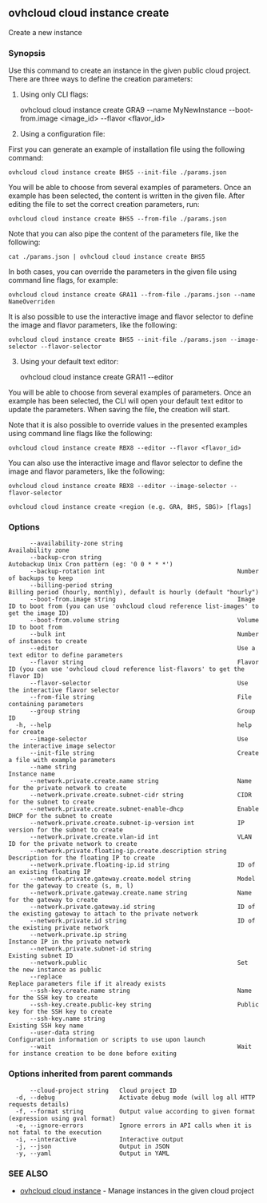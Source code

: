 ## ovhcloud cloud instance create

Create a new instance

### Synopsis

Use this command to create an instance in the given public cloud project.
There are three ways to define the creation parameters:

1. Using only CLI flags:

	ovhcloud cloud instance create GRA9 --name MyNewInstance --boot-from.image <image_id> --flavor <flavor_id>

2. Using a configuration file:

  First you can generate an example of installation file using the following command:

	ovhcloud cloud instance create BHS5 --init-file ./params.json

  You will be able to choose from several examples of parameters. Once an example has been selected, the content is written in the given file.
  After editing the file to set the correct creation parameters, run:

	ovhcloud cloud instance create BHS5 --from-file ./params.json

  Note that you can also pipe the content of the parameters file, like the following:

	cat ./params.json | ovhcloud cloud instance create BHS5

  In both cases, you can override the parameters in the given file using command line flags, for example:

	ovhcloud cloud instance create GRA11 --from-file ./params.json --name NameOverriden

  It is also possible to use the interactive image and flavor selector to define the image and flavor parameters, like the following:

	ovhcloud cloud instance create BHS5 --init-file ./params.json --image-selector --flavor-selector

3. Using your default text editor:

	ovhcloud cloud instance create GRA11 --editor

  You will be able to choose from several examples of parameters. Once an example has been selected, the CLI will open your
  default text editor to update the parameters. When saving the file, the creation will start.

  Note that it is also possible to override values in the presented examples using command line flags like the following:

	ovhcloud cloud instance create RBX8 --editor --flavor <flavor_id>

  You can also use the interactive image and flavor selector to define the image and flavor parameters, like the following:

	ovhcloud cloud instance create RBX8 --editor --image-selector --flavor-selector


```
ovhcloud cloud instance create <region (e.g. GRA, BHS, SBG)> [flags]
```

### Options

```
      --availability-zone string                                Availability zone
      --backup-cron string                                      Autobackup Unix Cron pattern (eg: '0 0 * * *')
      --backup-rotation int                                     Number of backups to keep
      --billing-period string                                   Billing period (hourly, monthly), default is hourly (default "hourly")
      --boot-from.image string                                  Image ID to boot from (you can use 'ovhcloud cloud reference list-images' to get the image ID)
      --boot-from.volume string                                 Volume ID to boot from
      --bulk int                                                Number of instances to create
      --editor                                                  Use a text editor to define parameters
      --flavor string                                           Flavor ID (you can use 'ovhcloud cloud reference list-flavors' to get the flavor ID)
      --flavor-selector                                         Use the interactive flavor selector
      --from-file string                                        File containing parameters
      --group string                                            Group ID
  -h, --help                                                    help for create
      --image-selector                                          Use the interactive image selector
      --init-file string                                        Create a file with example parameters
      --name string                                             Instance name
      --network.private.create.name string                      Name for the private network to create
      --network.private.create.subnet-cidr string               CIDR for the subnet to create
      --network.private.create.subnet-enable-dhcp               Enable DHCP for the subnet to create
      --network.private.create.subnet-ip-version int            IP version for the subnet to create
      --network.private.create.vlan-id int                      VLAN ID for the private network to create
      --network.private.floating-ip.create.description string   Description for the floating IP to create
      --network.private.floating-ip.id string                   ID of an existing floating IP
      --network.private.gateway.create.model string             Model for the gateway to create (s, m, l)
      --network.private.gateway.create.name string              Name for the gateway to create
      --network.private.gateway.id string                       ID of the existing gateway to attach to the private network
      --network.private.id string                               ID of the existing private network
      --network.private.ip string                               Instance IP in the private network
      --network.private.subnet-id string                        Existing subnet ID
      --network.public                                          Set the new instance as public
      --replace                                                 Replace parameters file if it already exists
      --ssh-key.create.name string                              Name for the SSH key to create
      --ssh-key.create.public-key string                        Public key for the SSH key to create
      --ssh-key.name string                                     Existing SSH key name
      --user-data string                                        Configuration information or scripts to use upon launch
      --wait                                                    Wait for instance creation to be done before exiting
```

### Options inherited from parent commands

```
      --cloud-project string   Cloud project ID
  -d, --debug                  Activate debug mode (will log all HTTP requests details)
  -f, --format string          Output value according to given format (expression using gval format)
  -e, --ignore-errors          Ignore errors in API calls when it is not fatal to the execution
  -i, --interactive            Interactive output
  -j, --json                   Output in JSON
  -y, --yaml                   Output in YAML
```

### SEE ALSO

* [ovhcloud cloud instance](ovhcloud_cloud_instance.md)	 - Manage instances in the given cloud project

